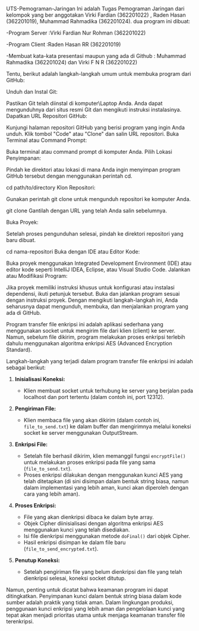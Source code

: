 UTS-Pemograman-Jaringan
Ini adalah Tugas Pemograman Jaringan dari kelompok yang ber anggotakan Virki Fardian (362201022) , Raden Hasan (362201019), Muhammad Rahmadika (362201024).
 dua program ini dibuat: 


-Program Server :Virki Fardian Nur Rohman (362201022) 


-Program Client :Raden Hasan RR (362201019) 


-Membuat kata-kata presentasi maupun yang ada di Github : Muhammad Rahmadika (362201024) dan Virki F N R (362201022)

Tentu, berikut adalah langkah-langkah umum untuk membuka program dari GitHub:

Unduh dan Instal Git:

Pastikan Git telah diinstal di komputer\Laptop Anda. Anda dapat mengunduhnya dari situs resmi Git dan mengikuti instruksi instalasinya.
Dapatkan URL Repositori GitHub:

Kunjungi halaman repositori GitHub yang berisi program yang ingin Anda unduh.
Klik tombol "Code" atau "Clone" dan salin URL repositori.
Buka Terminal atau Command Prompt:

Buka terminal atau command prompt di komputer Anda.
Pilih Lokasi Penyimpanan:

Pindah ke direktori atau lokasi di mana Anda ingin menyimpan program GitHub tersebut dengan menggunakan perintah cd.

cd path/to/directory
Klon Repositori:

Gunakan perintah git clone untuk mengunduh repositori ke komputer Anda.

git clone <URL Repositori GitHub>
Gantilah <URL Repositori GitHub> dengan URL yang telah Anda salin sebelumnya.

Buka Proyek:

Setelah proses pengunduhan selesai, pindah ke direktori repositori yang baru dibuat.

cd nama-repositori
Buka dengan IDE atau Editor Kode:

Buka proyek menggunakan Integrated Development Environment (IDE) atau editor kode seperti IntelliJ IDEA, Eclipse, atau Visual Studio Code.
Jalankan atau Modifikasi Program:

Jika proyek memiliki instruksi khusus untuk konfigurasi atau instalasi dependensi, ikuti petunjuk tersebut.
Buka dan jalankan program sesuai dengan instruksi proyek.
Dengan mengikuti langkah-langkah ini, Anda seharusnya dapat mengunduh, membuka, dan menjalankan program yang ada di GitHub.




Program transfer file enkripsi ini adalah aplikasi sederhana yang menggunakan socket untuk mengirim file dari klien (client) ke server. Namun, sebelum file dikirim, program melakukan proses enkripsi terlebih dahulu menggunakan algoritma enkripsi AES (Advanced Encryption Standard).

Langkah-langkah yang terjadi dalam program transfer file enkripsi ini adalah sebagai berikut:

1. **Inisialisasi Koneksi:**
   - Klien membuat socket untuk terhubung ke server yang berjalan pada localhost dan port tertentu (dalam contoh ini, port 12312).

2. **Pengiriman File:**
   - Klien membaca file yang akan dikirim (dalam contoh ini, `file_to_send.txt`) ke dalam buffer dan mengirimnya melalui koneksi socket ke server menggunakan OutputStream.
  
3. **Enkripsi File:**
   - Setelah file berhasil dikirim, klien memanggil fungsi `encryptFile()` untuk melakukan proses enkripsi pada file yang sama (`file_to_send.txt`).
   - Proses enkripsi dilakukan dengan menggunakan kunci AES yang telah ditetapkan (di sini disimpan dalam bentuk string biasa, namun dalam implementasi yang lebih aman, kunci akan diperoleh dengan cara yang lebih aman).

4. **Proses Enkripsi:**
   - File yang akan dienkripsi dibaca ke dalam byte array.
   - Objek Cipher diinisialisasi dengan algoritma enkripsi AES menggunakan kunci yang telah disediakan.
   - Isi file dienkripsi menggunakan metode `doFinal()` dari objek Cipher.
   - Hasil enkripsi disimpan ke dalam file baru (`file_to_send_encrypted.txt`).

5. **Penutup Koneksi:**
   - Setelah pengiriman file yang belum dienkripsi dan file yang telah dienkripsi selesai, koneksi socket ditutup.

Namun, penting untuk dicatat bahwa keamanan program ini dapat ditingkatkan. Penyimpanan kunci dalam bentuk string biasa dalam kode sumber adalah praktik yang tidak aman. Dalam lingkungan produksi, penggunaan kunci enkripsi yang lebih aman dan pengelolaan kunci yang tepat akan menjadi prioritas utama untuk menjaga keamanan transfer file terenkripsi.
